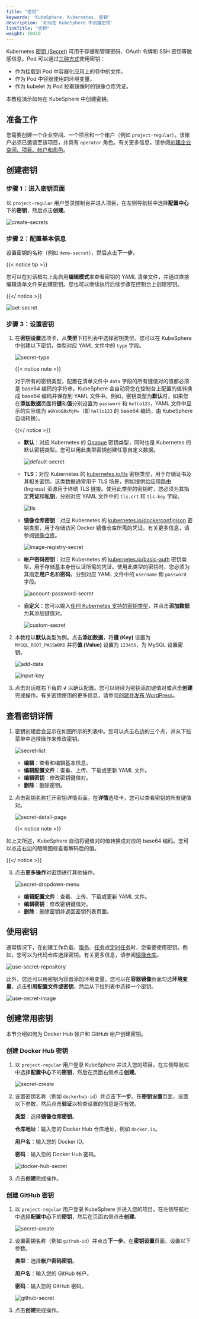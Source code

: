 ```yaml
---
title: "密钥"
keywords: 'KubeSphere, Kubernetes, 密钥'
description: '如何在 KubeSphere 中创建密钥'
linkTitle: "密钥"
weight: 10410
---
```


Kubernetes [密钥 (Secret)](https://kubernetes.io/zh/docs/concepts/configuration/secret/) 可用于存储和管理密码、OAuth 令牌和 SSH 密钥等敏感信息。Pod 可以通过[三种方式](https://kubernetes.io/zh/docs/concepts/configuration/secret/#overview-of-secrets)使用密钥：

- 作为挂载到 Pod 中容器化应用上的卷中的文件。
- 作为 Pod 中容器使用的环境变量。
- 作为 kubelet 为 Pod 拉取镜像时的镜像仓库凭证。

本教程演示如何在 KubeSphere 中创建密钥。

## 准备工作

您需要创建一个企业空间、一个项目和一个帐户（例如 `project-regular`）。该帐户必须已邀请至该项目，并具有 `operator` 角色。有关更多信息，请参阅[创建企业空间、项目、帐户和角色](../../../quick-start/create-workspace-and-project/)。

## 创建密钥

### 步骤 1：进入密钥页面

以 `project-regular` 用户登录控制台并进入项目，在左侧导航栏中选择**配置中心**下的**密钥**，然后点击**创建**。

![create-secrets](/images/docs/zh-cn/project-user-guide/configurations/secrets/create-secrets.jpg)

### 步骤 2：配置基本信息

设置密钥的名称（例如 `demo-secret`），然后点击**下一步**。

{{< notice tip >}}

您可以在对话框右上角启用**编辑模式**来查看密钥的 YAML 清单文件，并通过直接编辑清单文件来创建密钥。您也可以继续执行后续步骤在控制台上创建密钥。

{{</ notice >}} 

![set-secret](/images/docs/zh-cn/project-user-guide/configurations/secrets/set-secret.jpg)

### 步骤 3：设置密钥

1. 在**密钥设置**选项卡，从**类型**下拉列表中选择密钥类型。您可以在 KubeSphere 中创建以下密钥，类型对应 YAML 文件中的 `type` 字段。

   ![secret-type](/images/docs/zh-cn/project-user-guide/configurations/secrets/secret-type.jpg)

   {{< notice note >}}

   对于所有的密钥类型，配置在清单文件中 `data` 字段的所有键值对的值都必须是 base64 编码的字符串。KubeSphere 会自动将您在控制台上配置的值转换成 base64 编码并保存到 YAML 文件中。例如，密钥类型为**默认**时，如果您在**添加数据**页面将**键**和**值**分别设置为 `password` 和 `hello123`，YAML 文件中显示的实际值为 `aGVsbG8xMjM=`（即 `hello123` 的 base64 编码，由 KubeSphere 自动转换）。

   {{</ notice >}} 

   - **默认**：对应 Kubernetes 的 [Opaque](https://kubernetes.io/zh/docs/concepts/configuration/secret/#opaque-secret) 密钥类型，同时也是 Kubernetes 的默认密钥类型。您可以用此类型密钥创建任意自定义数据。

     ![default-secret](/images/docs/zh-cn/project-user-guide/configurations/secrets/default-secret.jpg)

   - **TLS**：对应 Kubernetes 的 [kubernetes.io/tls](https://kubernetes.io/zh/docs/concepts/configuration/secret/#tls-secret) 密钥类型，用于存储证书及其相关密钥。这类数据通常用于 TLS 场景，例如提供给应用路由 (Ingress) 资源用于终结 TLS 链接。使用此类型的密钥时，您必须为其指定**凭证**和**私钥**，分别对应 YAML 文件中的 `tls.crt` 和 `tls.key` 字段。

     ![tls](/images/docs/zh-cn/project-user-guide/configurations/secrets/tls.jpg)

   - **镜像仓库密钥**：对应 Kubernetes 的 [kubernetes.io/dockerconfigjson](https://kubernetes.io/zh/docs/concepts/configuration/secret/#docker-config-secrets) 密钥类型，用于存储访问 Docker 镜像仓库所需的凭证。有关更多信息，请参阅[镜像仓库](../image-registry/)。

     ![image-registry-secret](/images/docs/zh-cn/project-user-guide/configurations/secrets/image-registry-secret.jpg)

   - **帐户密码密钥**：对应 Kubernetes 的 [kubernetes.io/basic-auth](https://kubernetes.io/zh/docs/concepts/configuration/secret/#basic-authentication-secret) 密钥类型，用于存储基本身份认证所需的凭证。使用此类型的密钥时，您必须为其指定**用户名**和**密码**，分别对应 YAML 文件中的 `username` 和 `password` 字段。

     ![account-password-secret](/images/docs/zh-cn/project-user-guide/configurations/secrets/account-password-secret.jpg)

   - **自定义**：您可以输入[任何 Kubernetes 支持的密钥类型](https://kubernetes.io/zh/docs/concepts/configuration/secret/#secret-types)，并点击**添加数据**为其添加键值对。

     ![custom-secret](/images/docs/zh-cn/project-user-guide/configurations/secrets/custom-secret.jpg)

2. 本教程以**默认**类型为例。点击**添加数据**，将**键 (Key)** 设置为 `MYSQL_ROOT_PASSWORD` 并将**值 (Value)** 设置为 `123456`，为 MySQL 设置密钥。 

   ![add-data](/images/docs/zh-cn/project-user-guide/configurations/secrets/add-data.jpg)

   ![input-key](/images/docs/zh-cn/project-user-guide/configurations/secrets/input-key.jpg)

3.  点击对话框右下角的 **√** 以确认配置。您可以继续为密钥添加键值对或点击**创建**完成操作。有关密钥使用的更多信息，请参阅[创建并发布 WordPress](../../../quick-start/wordpress-deployment/#任务-3创建应用程序)。

## 查看密钥详情

1. 密钥创建后会显示在如图所示的列表中。您可以点击右边的三个点，并从下拉菜单中选择操作来修改密钥。

    ![secret-list](/images/docs/zh-cn/project-user-guide/configurations/secrets/secret-list.jpg)

    - **编辑**：查看和编辑基本信息。
    - **编辑配置文件**：查看、上传、下载或更新 YAML 文件。
    - **编辑密钥**：修改密钥键值对。
    - **删除**：删除密钥。

2. 点击密钥名称打开密钥详情页面。在**详情**选项卡，您可以查看密钥的所有键值对。

    ![secret-detail-page](/images/docs/zh-cn/project-user-guide/configurations/secrets/secret-detail-page.jpg)

    {{< notice note >}}

如上文所述，KubeSphere 自动将键值对的值转换成对应的 base64 编码。您可以点击右边的眼睛图标查看解码后的值。

{{</ notice >}} 

3. 点击**更多操作**对密钥进行其他操作。

    ![secret-dropdown-menu](/images/docs/zh-cn/project-user-guide/configurations/secrets/secret-dropdown-menu.jpg)

    - **编辑配置文件**：查看、上传、下载或更新 YAML 文件。
    - **编辑密钥**：修改密钥键值对。
    - **删除**：删除密钥并返回密钥列表页面。


## 使用密钥

通常情况下，在创建工作负载、[服务](../../../project-user-guide/application-workloads/services/)、[任务](../../../project-user-guide/application-workloads/jobs/)或[定时任务](../../../project-user-guide/application-workloads/cronjob/)时，您需要使用密钥。例如，您可以为代码仓库选择密钥。有关更多信息，请参阅[镜像仓库](../image-registry/)。

![use-secret-repository](/images/docs/zh-cn/project-user-guide/configurations/secrets/use-secret-repository.jpg)

此外，您还可以用密钥为容器添加环境变量。您可以在**容器镜像**页面勾选**环境变量**，点击**引用配置文件或密钥**，然后从下拉列表中选择一个密钥。

![use-secret-image](/images/docs/zh-cn/project-user-guide/configurations/secrets/use-secret-image.jpg)

## 创建常用密钥

本节介绍如何为 Docker Hub 帐户和 GitHub 帐户创建密钥。

### 创建 Docker Hub 密钥

1. 以 `project-regular` 用户登录 KubeSphere 并进入您的项目。在左侧导航栏中选择**配置中心**下的**密钥**，然后在页面右侧点击**创建**。

   ![secret-create](/images/docs/zh-cn/project-user-guide/configurations/secrets/secret-create.jpg)

2. 设置密钥名称（例如 `dockerhub-id`）并点击**下一步**。在**密钥设置**页面，设置以下参数，然后点击**验证**以检查设置的信息是否有效。

   **类型**：选择**镜像仓库密钥**。

   **仓库地址**：输入您的 Docker Hub 仓库地址，例如 `docker.io`。

   **用户名**：输入您的 Docker ID。

   **密码**：输入您的 Docker Hub 密码。

   ![docker-hub-secret](/images/docs/zh-cn/project-user-guide/configurations/secrets/docker-hub-secret.jpg)

3. 点击**创建**完成操作。

### 创建 GitHub 密钥

1. 以 `project-regular` 用户登录 KubeSphere 并进入您的项目。在左侧导航栏中选择**配置中心**下的**密钥**，然后在页面右侧点击**创建**。

   ![secret-create](/images/docs/zh-cn/project-user-guide/configurations/secrets/secret-create.jpg)

2. 设置密钥名称（例如 `github-id`）并点击**下一步**。在**密钥设置**页面，设置以下参数。

   **类型**：选择**帐户密码密钥**。

   **用户名**：输入您的 GitHub 帐户。

   **密码**：输入您的 GitHub 密码。

   ![github-secret](/images/docs/zh-cn/project-user-guide/configurations/secrets/github-secret.jpg)

3. 点击**创建**完成操作。
